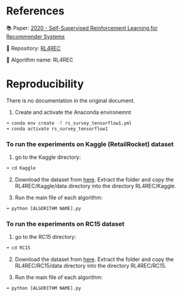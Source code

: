 # References

:books: Paper: [2020 - Self-Supervised Reinforcement Learning for Recommender Systems](https://doi.org/10.1145/3397271.3401147)

:wrench: Repository: [RL4REC](https://drive.google.com/file/d/1nLL3_knhj_RbaP_IepBLkwaT6zNIeD5z/view)

:robot: Algorithm name: RL4REC


# Reproducibility
There is no documentation in the original document.

1. Create and activate the Anaconda environemnt 
```bash
➜ conda env create -f rs_survey_tensorflow1.yml
➜ conda activate rs_survey_tensorflow1
```

### To run the experiments on Kaggle (RetailRocket) dataset  

1. go to the Kaggle directory:
```bash
➜ cd Kaggle
```

2. Download the dataset from [here](https://drive.google.com/file/d/1nLL3_knhj_RbaP_IepBLkwaT6zNIeD5z/view). Extract the folder and copy the RL4REC/Kaggle/data directory into the directory RL4REC/Kaggle.

3. Run the main file of each algorithm:
```bash
➜ python [ALGORITHM NAME].py
```

### To run the experiments on RC15 dataset  

1. go to the RC15 directory:
```bash
➜ cd RC15
```

2. Download the dataset from [here](https://drive.google.com/file/d/1nLL3_knhj_RbaP_IepBLkwaT6zNIeD5z/view). Extract the folder and copy the RL4REC/RC15/data directory into the directory RL4REC/RC15.

3. Run the main file of each algorithm:
```bash
➜ python [ALGORITHM NAME].py
```
